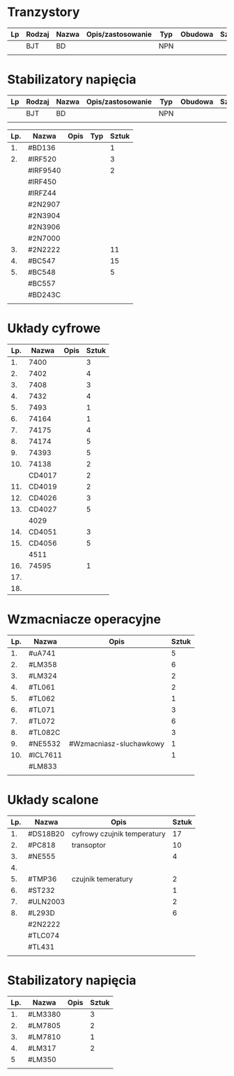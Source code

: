 

# Tranzystory

| Lp  | Rodzaj | Nazwa | Opis/zastosowanie | Typ | Obudowa | Sztuk | Pudełko |
| --- | ------ | ----- | ----------------- | --- | ------- | ----- | ------- |
|     | BJT    | BD    |                   | NPN |         |       |         |
|     |        |       |                   |     |         |       |         |

# Stabilizatory napięcia

| Lp  | Rodzaj | Nazwa | Opis/zastosowanie | Typ | Obudowa | Sztuk | Pudełko |
| --- | ------ | ----- | ----------------- | --- | ------- | ----- | ------- |
|     | BJT    | BD    |                   | NPN |         |       |         |
|     |        |       |                   |     |         |       |         |




| Lp. | Nazwa    | Opis | Typ | Sztuk |
| --- | -------- | ---- | --- | ----- |
| 1.  | #BD136   |      |     | 1     |
| 2.  | #IRF520  |      |     | 3     |
|     | #IRF9540 |      |     | 2     |
|     | #IRF450  |      |     |       |
|     | #IRFZ44  |      |     |       |
|     | #2N2907  |      |     |       |
|     | #2N3904  |      |     |       |
|     | #2N3906  |      |     |       |
|     | #2N7000  |      |     |       |
| 3.  | #2N2222  |      |     | 11    |
| 4.  | #BC547   |      |     | 15    |
| 5.  | #BC548   |      |     | 5     |
|     | #BC557   |      |     |       |
|     | #BD243C  |      |     |       |
|     |          |      |     |       |


# Układy cyfrowe

| Lp. | Nazwa  | Opis | Sztuk |
| --- | ------ | ---- | ----- |
| 1.  | 7400   |      | 3     |
| 2.  | 7402   |      | 4     |
| 3.  | 7408   |      | 3     |
| 4.  | 7432   |      | 4     |
| 5.  | 7493   |      | 1     |
| 6.  | 74164  |      | 1     |
| 7.  | 74175  |      | 4     |
| 8.  | 74174  |      | 5     |
| 9.  | 74393  |      | 5     |
| 10. | 74138  |      | 2     |
|     | CD4017 |      | 2     |
| 11. | CD4019 |      | 2     |
| 12. | CD4026 |      | 3     |
| 13. | CD4027 |      | 5     |
|     | 4029   |      |       |
| 14. | CD4051 |      | 3     |
| 15. | CD4056 |      | 5     |
|     | 4511   |      |       |
| 16. | 74595  |      | 1     |
| 17. |        |      |       |
| 18. |        |      |       |
# Wzmacniacze operacyjne

| Lp. | Nazwa    | Opis                    | Sztuk |
| --- | -------- | ----------------------- | ----- |
| 1.  | #uA741   |                         | 5     |
| 2.  | #LM358   |                         | 6     |
| 3.  | #LM324   |                         | 2     |
| 4.  | #TL061   |                         | 2     |
| 5.  | #TL062   |                         | 1     |
| 6.  | #TL071   |                         | 3     |
| 7.  | #TL072   |                         | 6     |
| 8.  | #TL082C  |                         | 3     |
| 9.  | #NE5532  | #Wzmacniasz-sluchawkowy | 1     |
| 10. | #ICL7611 |                         | 1     |
|     | #LM833   |                         |       |
|     |          |                         |       |


# Układy scalone

| Lp. | Nazwa    | Opis                        | Sztuk |
| --- | -------- | --------------------------- | ----- |
| 1.  | #DS18B20 | cyfrowy czujnik temperatury | 17    |
| 2.  | #PC818   | transoptor                  | 10    |
| 3.  | #NE555   |                             | 4     |
| 4.  |          |                             |       |
| 5.  | #TMP36   | czujnik temeratury          | 2     |
| 6.  | #ST232   |                             | 1     |
| 7.  | #ULN2003 |                             | 2     |
| 8.  | #L293D   |                             | 6     |
|     | #2N2222  |                             |       |
|     | #TLC074  |                             |       |
|     | #TL431   |                             |       |
|     |          |                             |       |

# Stabilizatory napięcia

| Lp. | Nazwa   | Opis | Sztuk |
| --- | ------- | ---- | ----- |
| 1.  | #LM3380 |      | 3     |
| 2.  | #LM7805 |      | 2     |
| 3.  | #LM7810 |      | 1     |
| 4.  | #LM317  |      | 2     |
| 5   | #LM350  |      |       |
|     |         |      |       |